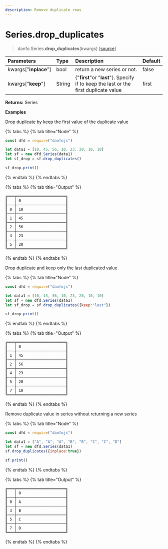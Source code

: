 ```yaml
---
description: Remove duplicate rows
---
```


# Series.drop\_duplicates

> danfo.Series.**drop\_duplicates**\(kwargs\)     \[[source](https://github.com/opensource9ja/danfojs/blob/master/danfojs/src/core/series.js#L1007)\]

| Parameters | Type | Description | Default |
| :--- | :--- | :--- | :--- |
| kwargs\["**inplace**"\] | bool | return a new series or not.  | false |
| kwargs\["**keep**"\] | String | {"**first**"or "**last**"}. Specify if to keep the last or the first duplicate value  | first |

**Returns:** Series

**Examples**

Drop duplicate by keep the first value of the duplicate value

{% tabs %}
{% tab title="Node" %}
```javascript
const dfd = require("danfojs")

let data1 = [10, 45, 56, 10, 23, 20, 10, 10]
let sf = new dfd.Series(data1)
let sf_drop = sf.drop_duplicates()

sf_drop.print()
```
{% endtab %}
{% endtabs %}

{% tabs %}
{% tab title="Output" %}
```text
╔═══╤══════════════════════╗
║   │ 0                    ║
╟───┼──────────────────────╢
║ 0 │ 10                   ║
╟───┼──────────────────────╢
║ 1 │ 45                   ║
╟───┼──────────────────────╢
║ 2 │ 56                   ║
╟───┼──────────────────────╢
║ 4 │ 23                   ║
╟───┼──────────────────────╢
║ 5 │ 20                   ║
╚═══╧══════════════════════╝
```
{% endtab %}
{% endtabs %}

Drop duplicate and keep only the last duplicated value

{% tabs %}
{% tab title="Node" %}
```javascript
const dfd = require("danfojs")

let data1 = [10, 45, 56, 10, 23, 20, 10, 10]
let sf = new dfd.Series(data1)
let sf_drop = sf.drop_duplicates({keep:"last"})

sf_drop.print()
```
{% endtab %}
{% endtabs %}

{% tabs %}
{% tab title="Output" %}
```text
╔═══╤══════════════════════╗
║   │ 0                    ║
╟───┼──────────────────────╢
║ 1 │ 45                   ║
╟───┼──────────────────────╢
║ 2 │ 56                   ║
╟───┼──────────────────────╢
║ 4 │ 23                   ║
╟───┼──────────────────────╢
║ 5 │ 20                   ║
╟───┼──────────────────────╢
║ 7 │ 10                   ║
╚═══╧══════════════════════╝
```
{% endtab %}
{% endtabs %}

Remove duplicate value in series without returning a new series

{% tabs %}
{% tab title="Node" %}
```javascript
const dfd = require("danfojs")

let data1 = ["A", "A", "A", "B", "B", "C", "C", "D"]
let sf = new dfd.Series(data1)
sf.drop_duplicates({inplace:true})

sf.print()
```
{% endtab %}
{% endtabs %}

{% tabs %}
{% tab title="Output" %}
```text
╔═══╤══════════════════════╗
║   │ 0                    ║
╟───┼──────────────────────╢
║ 0 │ A                    ║
╟───┼──────────────────────╢
║ 3 │ B                    ║
╟───┼──────────────────────╢
║ 5 │ C                    ║
╟───┼──────────────────────╢
║ 7 │ D                    ║
╚═══╧══════════════════════╝
```
{% endtab %}
{% endtabs %}

